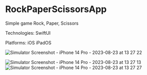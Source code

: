 # RockPaperScissorsApp

Simple game Rock, Paper, Scissors

Technologies:
SwiftUI

Platforms:
iOS
iPadOS





![Simulator Screenshot - iPhone 14 Pro - 2023-08-23 at 13 27 22](https://github.com/yasarkilicx34/RockPaperScissorsApp/assets/83876748/597d4cf7-ab10-4a93-a84b-921798b90e86)



![Simulator Screenshot - iPhone 14 Pro - 2023-08-23 at 13 27 13](https://github.com/yasarkilicx34/RockPaperScissorsApp/assets/83876748/6b0a1e4b-f8ca-492b-b74b-2c97f21d35d1)![Simulator Screenshot - iPhone 14 Pro - 2023-08-23 at 13 27 27](https://github.com/yasarkilicx34/RockPaperScissorsApp/assets/83876748/6069445f-d6c8-4c78-bb4d-ed9fc5069a4a)
